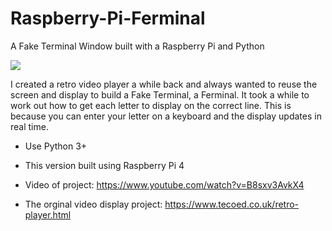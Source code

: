 # Raspberry-Pi-Ferminal
A Fake Terminal Window built with a Raspberry Pi and Python

![](images/crypt.jpg)

I created a retro video player a while back and always wanted to reuse the screen and display to build a Fake Terminal, a Ferminal.  It took a while to work out how to get each letter to display on the correct line.  This is because you can enter your letter on a keyboard and the display updates in real time.  

- Use Python 3+
- This version built using Raspberry Pi 4


- Video of project: https://www.youtube.com/watch?v=B8sxv3AvkX4
- The orginal video display project: https://www.tecoed.co.uk/retro-player.html 
